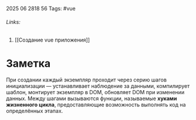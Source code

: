 2025 06 2818 56
Tags: #vue 
###### Links: 
1) [[Создание vue приложения]]
# Заметка
При создании каждый экземпляр проходит через серию шагов инициализации — устанавливает наблюдение за данными, компилирует шаблон, монтирует экземпляр в DOM, обновляет DOM при изменении данных. Между шагами вызываются функции, называемые **хуками жизненного цикла**, предоставляющие возможность выполнять код на определённых этапах.